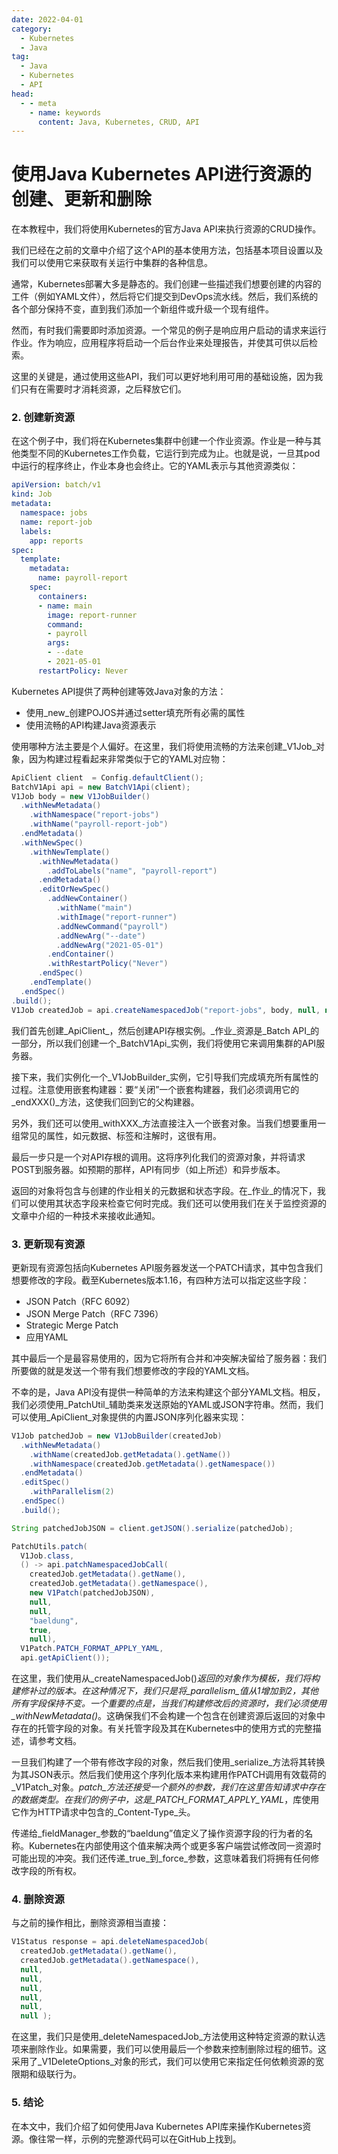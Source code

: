 ```yaml
---
date: 2022-04-01
category:
  - Kubernetes
  - Java
tag:
  - Java
  - Kubernetes
  - API
head:
  - - meta
    - name: keywords
      content: Java, Kubernetes, CRUD, API
---
```

# 使用Java Kubernetes API进行资源的创建、更新和删除

在本教程中，我们将使用Kubernetes的官方Java API来执行资源的CRUD操作。

我们已经在之前的文章中介绍了这个API的基本使用方法，包括基本项目设置以及我们可以使用它来获取有关运行中集群的各种信息。

通常，Kubernetes部署大多是静态的。我们创建一些描述我们想要创建的内容的工件（例如YAML文件），然后将它们提交到DevOps流水线。然后，我们系统的各个部分保持不变，直到我们添加一个新组件或升级一个现有组件。

然而，有时我们需要即时添加资源。一个常见的例子是响应用户启动的请求来运行作业。作为响应，应用程序将启动一个后台作业来处理报告，并使其可供以后检索。

这里的关键是，通过使用这些API，我们可以更好地利用可用的基础设施，因为我们只有在需要时才消耗资源，之后释放它们。

### 2. 创建新资源

在这个例子中，我们将在Kubernetes集群中创建一个作业资源。作业是一种与其他类型不同的Kubernetes工作负载，它运行到完成为止。也就是说，一旦其pod中运行的程序终止，作业本身也会终止。它的YAML表示与其他资源类似：

```yaml
apiVersion: batch/v1
kind: Job
metadata:
  namespace: jobs
  name: report-job
  labels:
    app: reports
spec:
  template:
    metadata:
      name: payroll-report
    spec:
      containers:
      - name: main
        image: report-runner
        command:
        - payroll
        args:
        - --date
        - 2021-05-01
      restartPolicy: Never
```

Kubernetes API提供了两种创建等效Java对象的方法：

- 使用_new_创建POJOS并通过setter填充所有必需的属性
- 使用流畅的API构建Java资源表示

使用哪种方法主要是个人偏好。在这里，我们将使用流畅的方法来创建_V1Job_对象，因为构建过程看起来非常类似于它的YAML对应物：

```java
ApiClient client  = Config.defaultClient();
BatchV1Api api = new BatchV1Api(client);
V1Job body = new V1JobBuilder()
  .withNewMetadata()
    .withNamespace("report-jobs")
    .withName("payroll-report-job")
  .endMetadata()
  .withNewSpec()
    .withNewTemplate()
      .withNewMetadata()
        .addToLabels("name", "payroll-report")
      .endMetadata()
      .editOrNewSpec()
        .addNewContainer()
          .withName("main")
          .withImage("report-runner")
          .addNewCommand("payroll")
          .addNewArg("--date")
          .addNewArg("2021-05-01")
        .endContainer()
        .withRestartPolicy("Never")
      .endSpec()
    .endTemplate()
  .endSpec()
.build();
V1Job createdJob = api.createNamespacedJob("report-jobs", body, null, null, null);
```

我们首先创建_ApiClient_，然后创建API存根实例。_作业_资源是_Batch API_的一部分，所以我们创建一个_BatchV1Api_实例，我们将使用它来调用集群的API服务器。

接下来，我们实例化一个_V1JobBuilder_实例，它引导我们完成填充所有属性的过程。注意使用嵌套构建器：要“关闭”一个嵌套构建器，我们必须调用它的_endXXX()_方法，这使我们回到它的父构建器。

另外，我们还可以使用_withXXX_方法直接注入一个嵌套对象。当我们想要重用一组常见的属性，如元数据、标签和注解时，这很有用。

最后一步只是一个对API存根的调用。这将序列化我们的资源对象，并将请求POST到服务器。如预期的那样，API有同步（如上所述）和异步版本。

返回的对象将包含与创建的作业相关的元数据和状态字段。在_作业_的情况下，我们可以使用其状态字段来检查它何时完成。我们还可以使用我们在关于监控资源的文章中介绍的一种技术来接收此通知。

### 3. 更新现有资源

更新现有资源包括向Kubernetes API服务器发送一个PATCH请求，其中包含我们想要修改的字段。截至Kubernetes版本1.16，有四种方法可以指定这些字段：

- JSON Patch（RFC 6092）
- JSON Merge Patch（RFC 7396）
- Strategic Merge Patch
- 应用YAML

其中最后一个是最容易使用的，因为它将所有合并和冲突解决留给了服务器：我们所要做的就是发送一个带有我们想要修改的字段的YAML文档。

不幸的是，Java API没有提供一种简单的方法来构建这个部分YAML文档。相反，我们必须使用_PatchUtil_辅助类来发送原始的YAML或JSON字符串。然而，我们可以使用_ApiClient_对象提供的内置JSON序列化器来实现：

```java
V1Job patchedJob = new V1JobBuilder(createdJob)
  .withNewMetadata()
    .withName(createdJob.getMetadata().getName())
    .withNamespace(createdJob.getMetadata().getNamespace())
  .endMetadata()
  .editSpec()
    .withParallelism(2)
  .endSpec()
  .build();

String patchedJobJSON = client.getJSON().serialize(patchedJob);

PatchUtils.patch(
  V1Job.class,
  () -> api.patchNamespacedJobCall(
    createdJob.getMetadata().getName(),
    createdJob.getMetadata().getNamespace(),
    new V1Patch(patchedJobJSON),
    null,
    null,
    "baeldung",
    true,
    null),
  V1Patch.PATCH_FORMAT_APPLY_YAML,
  api.getApiClient());
```

在这里，我们使用从_createNamespacedJob()_返回的对象作为模板，我们将构建修补过的版本。在这种情况下，我们只是将_parallelism_值从1增加到2，其他所有字段保持不变。一个重要的点是，当我们构建修改后的资源时，我们必须使用_withNewMetadata()_。这确保我们不会构建一个包含在创建资源后返回的对象中存在的托管字段的对象。有关托管字段及其在Kubernetes中的使用方式的完整描述，请参考文档。

一旦我们构建了一个带有修改字段的对象，然后我们使用_serialize_方法将其转换为其JSON表示。然后我们使用这个序列化版本来构建用作PATCH调用有效载荷的_V1Patch_对象。_patch_方法还接受一个额外的参数，我们在这里告知请求中存在的数据类型。在我们的例子中，这是_PATCH_FORMAT_APPLY_YAML_，库使用它作为HTTP请求中包含的_Content-Type_头。

传递给_fieldManager_参数的“baeldung”值定义了操作资源字段的行为者的名称。Kubernetes在内部使用这个值来解决两个或更多客户端尝试修改同一资源时可能出现的冲突。我们还传递_true_到_force_参数，这意味着我们将拥有任何修改字段的所有权。

### 4. 删除资源

与之前的操作相比，删除资源相当直接：

```java
V1Status response = api.deleteNamespacedJob(
  createdJob.getMetadata().getName(),
  createdJob.getMetadata().getNamespace(),
  null,
  null,
  null,
  null,
  null,
  null );
```

在这里，我们只是使用_deleteNamespacedJob_方法使用这种特定资源的默认选项来删除作业。如果需要，我们可以使用最后一个参数来控制删除过程的细节。这采用了_V1DeleteOptions_对象的形式，我们可以使用它来指定任何依赖资源的宽限期和级联行为。

### 5. 结论

在本文中，我们介绍了如何使用Java Kubernetes API库来操作Kubernetes资源。像往常一样，示例的完整源代码可以在GitHub上找到。